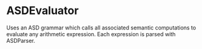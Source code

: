 ASDEvaluator
============
Uses an ASD grammar which calls all associated semantic computations to evaluate any arithmetic expression. Each expression is parsed with ASDParser.
